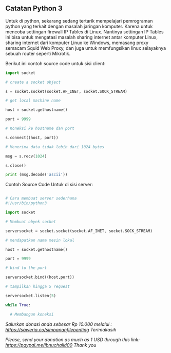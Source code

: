 ## Catatan Python 3

Untuk di python, sekarang sedang tertarik mempelajari pemrograman python yang terkait dengan masalah jaringan komputer. Karena untuk mencoba settingan firewall IP Tables di Linux. Nantinya settingan IP Tables ini bisa untuk mengatasi masalah sharing internet antar komputer Linux, sharing internet dari komputer Linux ke Windows, memasang proxy semacam Squid Web Proxy, dan juga untuk memfungsikan linux selayaknya sebuah router seperti Mikrotik.


Berikut ini contoh source code untuk sisi client:

```python
import socket

# create a socket object

s = socket.socket(socket.AF_INET, socket.SOCK_STREAM)

# get local machine name

host = socket.gethostname()

port = 9999

# Koneksi ke hostname dan port

s.connect((host, port))

# Menerima data tidak lebih dari 1024 bytes

msg = s.recv(1024)

s.close()

print (msg.decode('ascii'))

```


Contoh Source Code Untuk di sisi server:

```python

# Cara membuat server sederhana
#!/usr/bin/python3

import socket

# Membuat obyek socket

serversocket = socket.socket(socket.AF_INET, socket.SOCK_STREAM)

# mendapatkan nama mesin lokal

host = socket.gethostname()

port = 9999

# bind to the port

serversocket.bind((host,port))

# tampilkan hingga 5 request

serversocket.listen(5)

while True:

  # Membangun koneksi

```


_Salurkan donasi anda sebesar Rp 10.000 melalui : https://saweria.co/simpananfilepenting
Terimakasih_

_Please, send your donation as much as 1 USD through this link: https://paypal.me/ibnuchalid00
Thank you_
